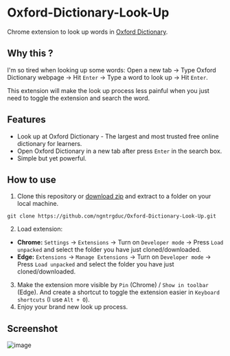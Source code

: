# Oxford-Dictionary-Look-Up
Chrome extension to look up words in [Oxford Dictionary](https://www.oxfordlearnersdictionaries.com/).
## Why this ?
I'm so tired when looking up some words: Open a new tab -> Type Oxford Dictionary webpage -> Hit `Enter` -> Type a word to look up -> Hit `Enter`. 

This extension will make the look up process less painful when you just need to toggle the extension and search the word.

## Features
- Look up at Oxford Dictionary - The largest and most trusted free online dictionary for learners.
- Open Oxford Dictionary in a new tab after press `Enter` in the search box.
- Simple but yet powerful. 

## How to use
1. Clone this repository or [download zip](https://github.com/ngntrgduc/Oxford-Dictionary-Look-Up/archive/refs/heads/master.zip) and extract to a folder on your local machine.
```git
git clone https://github.com/ngntrgduc/Oxford-Dictionary-Look-Up.git
``` 

2. Load extension:
- **Chrome:** `Settings` -> `Extensions` -> Turn on `Developer mode` -> Press `Load unpacked` and select the folder you have just cloned/downloaded.
- **Edge:** `Extensions` -> `Manage Extensions` -> Turn on `Developer mode` -> Press `Load unpacked` and select the folder you have just cloned/downloaded.
3. Make the extension more visible by `Pin` (Chrome) / `Show in toolbar` (Edge). And create a shortcut to toggle the extension easier in `Keyboard shortcuts` (I use `Alt + O`).
4. Enjoy your brand new look up process.

## Screenshot
![image](https://user-images.githubusercontent.com/47920109/215318655-2218acf5-2674-4a50-8799-95e7ffe5786a.png)
